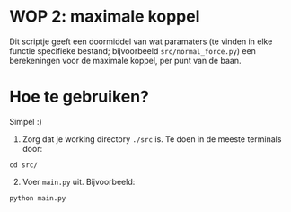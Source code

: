 # WOP 2: maximale koppel

Dit scriptje geeft een doormiddel van wat paramaters (te vinden in elke functie specifieke bestand; bijvoorbeeld `src/normal_force.py`) een berekeningen voor de maximale koppel, per punt van de baan.

# Hoe te gebruiken?

Simpel :)

1. Zorg dat je working directory `./src` is. Te doen in de meeste terminals door:

```shell
cd src/
```

2. Voer `main.py` uit. Bijvoorbeeld:

```shell
python main.py
```

